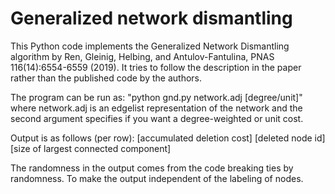 # Generalized network dismantling

This Python code implements the Generalized Network Dismantling algorithm by Ren, Gleinig, Helbing, and Antulov-Fantulina, PNAS 116(14):6554-6559 (2019). It tries to follow the description in the paper rather than the published code by the authors.

The program can be run as: "python gnd.py network.adj [degree/unit]" where network.adj is an edgelist representation of the network and the second argument specifies if you want a degree-weighted or unit cost.

Output is as follows (per row): [accumulated deletion cost] [deleted node id] [size of largest connected component]

The randomness in the output comes from the code breaking ties by randomness. To make the output independent of the labeling of nodes.
